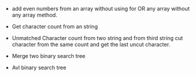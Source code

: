 - add even numbers from an array without using for OR any array without any array method.

- Get character count from an string

- Unmatched Character count from two string and from third string cut character from the same count and get the last uncut character.

- Merge two binary search tree

- Avl binary search tree

